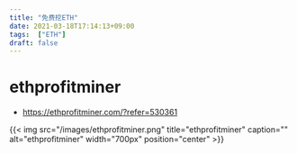 ```yaml
---
title: "免费挖ETH"
date: 2021-03-18T17:14:13+09:00
tags:  ["ETH"]
draft: false
---
```


# ethprofitminer
- https://ethprofitminer.com/?refer=530361

{{< img src="/images/ethprofitminer.png" title="ethprofitminer" caption="" alt="ethprofitminer" width="700px" position="center" >}}

